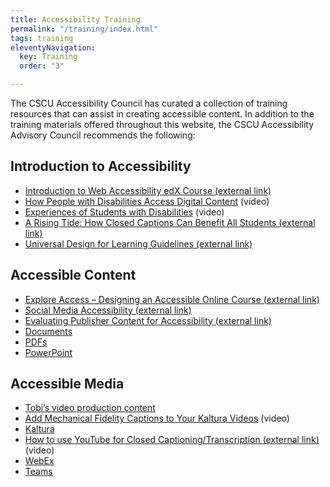 ```yaml
---
title: Accessibility Training
permalink: "/training/index.html"
tags: training
eleventyNavigation:
  key: Training
  order: "3"

---
```

The CSCU Accessibility Council has curated a collection of training resources that can assist in creating accessible content. In addition to the training materials offered throughout this website, the CSCU Accessibility Advisory Council recommends the following:

## Introduction to Accessibility

* [Introduction to Web Accessibility edX Course (external link)](https://www.edx.org/course/web-accessibility-introduction)
* [How People with Disabilities Access Digital Content](https://www.youtube.com/watch?v=Lu7a5RU5lM0) (video)
* [Experiences of Students with Disabilities](https://www.youtube.com/watch?v=BEFgnYktC7U) (video)
* [A Rising Tide: How Closed Captions Can Benefit All Students (external link)](https://er.educause.edu/articles/2017/8/a-rising-tide-how-closed-captions-can-benefit-all-students)
* [Universal Design for Learning Guidelines (external link)](http://udlguidelines.cast.org/)

## Accessible Content

* [Explore Access – Designing an Accessible Online Course (external link)](https://exploreaccess.org/accessible-online-course/)
* [Social Media Accessibility (external link)](https://usability.yale.edu/web-accessibility/articles/social-media)
* [Evaluating Publisher Content for Accessibility (external link)](https://www.angelo.edu/content/blogs/26-evaluating-publisher-content-for-accessibility)
* [Documents](/training/creating-accessible-content/documents/)
* [PDFs](/training/creating-accessible-content/pdfs/)
* [PowerPoint](/training/creating-accessible-content/powerpoint/)

## Accessible Media

* [Tobi’s video production content](/training/multimedia/accessible-videos/)
* [Add Mechanical Fidelity Captions to Your Kaltura Videos](https://www.youtube.com/watch?v=JNQTgsT-tHw) (video)
* [Kaltura](/training/multimedia/kaltura/)
* [How to use YouTube for Closed Captioning/Transcription (external link)](https://www.youtube.com/watch?v=aojOis5xk3c) (video)
* [WebEx](/training/multimedia/webex/)
* [Teams](/training/microsoft-teams/)